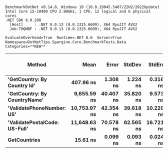```

BenchmarkDotNet v0.14.0, Windows 10 (10.0.19045.5487/22H2/2022Update)
Intel Core i5-10400 CPU 2.90GHz, 1 CPU, 12 logical and 6 physical cores
.NET SDK 9.0.200
  [Host]     : .NET 8.0.13 (8.0.1325.6609), X64 RyuJIT AVX2
  Job-THQNBF : .NET 8.0.13 (8.0.1325.6609), X64 RyuJIT AVX2

EvaluateOverhead=True  Runtime=.NET 8.0  Server=True  
Namespace=DotNetTips.Spargine.Core.BenchmarkTests.Data  Categories=**NEW**  

```
| Method                        | Mean         | Error     | StdDev    | StdErr    | Min          | Q1           | Median       | Q3           | Max          | Op/s         | CI99.9% Margin | Iterations | Kurtosis | MValue | Skewness | Rank | LogicalGroup | Baseline | Gen0   | Completed Work Items | Lock Contentions | Exceptions | Code Size | Allocated |
|------------------------------ |-------------:|----------:|----------:|----------:|-------------:|-------------:|-------------:|-------------:|-------------:|-------------:|---------------:|-----------:|---------:|-------:|---------:|-----:|------------- |--------- |-------:|---------------------:|-----------------:|-----------:|----------:|----------:|
| **&#39;GetCountry: By Country Id&#39;**   |    **407.96 ns** |  **1.308 ns** |  **1.224 ns** |  **0.316 ns** |    **406.05 ns** |    **407.05 ns** |    **407.97 ns** |    **408.91 ns** |    **410.04 ns** |  **2,451,247.6** |       **7.342 ns** |      **15.00** |    **1.619** |  **2.000** |  **-0.0304** |    **2** | *****            | **No**       |      **-** |                    **-** |                **-** |          **-** |        **NA** |      **32 B** |
| **&#39;GetCountry: By CountryName&#39;**  |  **9,655.59 ns** | **40.407 ns** | **35.820 ns** |  **9.573 ns** |  **9,599.87 ns** |  **9,633.25 ns** |  **9,650.45 ns** |  **9,673.33 ns** |  **9,726.66 ns** |    **103,567.0** |       **2.213 ns** |      **14.00** |    **2.258** |  **2.000** |   **0.3523** |    **3** | *****            | **No**       | **0.0610** |                    **-** |                **-** |          **-** |   **2,034 B** |    **5784 B** |
| **&#39;ValidatePhoneNumber: US&#39;**     | **10,753.97 ns** | **42.354 ns** | **39.618 ns** | **10.229 ns** | **10,693.74 ns** | **10,716.66 ns** | **10,765.87 ns** | **10,777.40 ns** | **10,811.68 ns** |     **92,988.9** |       **2.385 ns** |      **15.00** |    **1.545** |  **2.000** |  **-0.1278** |    **4** | *****            | **No**       | **0.0763** |                    **-** |                **-** |          **-** |        **NA** |    **7448 B** |
| **&#39;ValidatePostalCode: US-Full&#39;** | **11,648.63 ns** | **70.578 ns** | **62.565 ns** | **16.721 ns** | **11,543.39 ns** | **11,600.08 ns** | **11,658.57 ns** | **11,682.84 ns** | **11,748.74 ns** |     **85,847.0** |      **-1.361 ns** |      **14.00** |    **1.818** |  **2.000** |  **-0.0431** |    **5** | *****            | **No**       | **0.0610** |                    **-** |                **-** |          **-** |   **3,026 B** |    **5784 B** |
| **GetCountries**                  |     **15.61 ns** |  **0.099 ns** |  **0.093 ns** |  **0.024 ns** |     **15.46 ns** |     **15.56 ns** |     **15.59 ns** |     **15.67 ns** |     **15.81 ns** | **64,072,791.0** |       **7.488 ns** |      **15.00** |    **2.498** |  **2.000** |   **0.2679** |    **1** | *****            | **No**       |      **-** |                    **-** |                **-** |          **-** |     **211 B** |         **-** |
